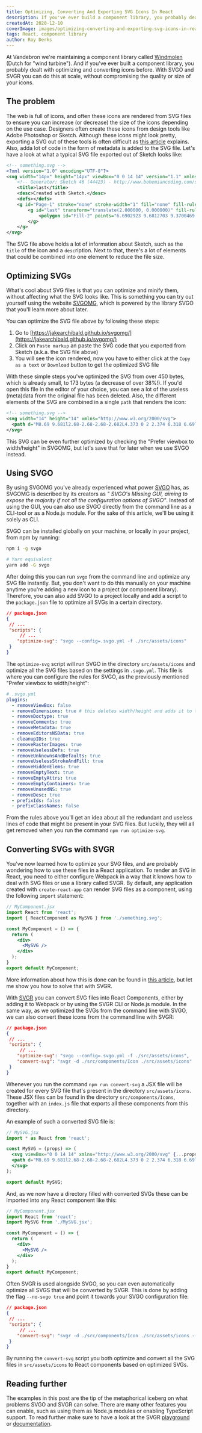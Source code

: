 ```yaml
---
title: Optimizing, Converting And Exporting SVG Icons In React
description: If you've ever build a component library, you probably dealt with optimizing and converting icons before. With SVGO and SVGR you can do this at scale.
createdAt: 2020-12-10
coverImage: images/optimizing-converting-and-exporting-svg-icons-in-react.jpg
tags: React, component library
author: Roy Derks
---
```


At Vandebron we're maintaining a component library called [Windmolen](https://windmolen.netlify.app/) (Dutch for "wind turbine"). And if you've ever built a component library, you probably dealt with optimizing and converting icons before. With SVGO and SVGR you can do this at scale, without compromising the quality or size of your icons.

## The problem

The web is full of icons, and often these icons are rendered from SVG files to ensure you can increase (or decrease) the size of the icons depending on the use case. Designers often create these icons from design tools like Adobe Photoshop or Sketch. Although these icons might look pretty, exporting a SVG out of these tools is often difficult as [this article](https://medium.com/sketch-app-sources/the-best-way-to-export-an-svg-from-sketch-dd8c66bb6ef2) explains. Also, adda lot of code in the form of metadata is added to the SVG file. Let's have a look at what a typical SVG file exported out of Sketch looks like:

```svg
<!-- something.svg -->
<?xml version="1.0" encoding="UTF-8"?>
<svg width="14px" height="14px" viewBox="0 0 14 14" version="1.1" xmlns="http://www.w3.org/2000/svg" xmlns:xlink="http://www.w3.org/1999/xlink">
    <!-- Generator: Sketch 46 (44423) - http://www.bohemiancoding.com/sketch -->
    <title>last</title>
    <desc>Created with Sketch.</desc>
    <defs></defs>
    <g id="Page-1" stroke="none" stroke-width="1" fill="none" fill-rule="evenodd">
        <g id="last" transform="translate(2.000000, 0.000000)" fill-rule="nonzero" fill="#666666">
            <polygon id="Fill-2" points="6.6902923 9.6812703 9.3700469 7.0005052 6.6902923 4.3187297 2.37257308 0 0 2.37358354 4.3177192 6.6902923 4.6279322 7.0005052 4.3177192 7.3107182 0 11.6274269 2.37257308 14"></polygon>
        </g>
    </g>
</svg>
```

The SVG file above holds a lot of information about Sketch, such as the `title` of the icon and a `desc`ription. Next to that, there's a lot of elements that could be combined into one element to reduce the file size.

## Optimizing SVGs

What's cool about SVG files is that you can optimize and minify them, without affecting what the SVG looks like. This is something you can try out yourself using the website [SVGOMG](https://jakearchibald.github.io/svgomg/), which is powered by the library SVGO that you'll learn more about later.


You can optimize the SVG file above by following these steps:

1. Go to [https://jakearchibald.github.io/svgomg/](https://jakearchibald.github.io/svgomg/)
2. Click on `Paste markup` an paste the SVG code that you exported from Sketch (a.k.a. the SVG file above)
3. You will see the icon rendered, now you have to either click at the `Copy as a text` or `Download` button to get the optimized SVG file

With these simple steps you've optimized the SVG from over 450 bytes, which is already small, to 173 bytes (a decrease of over 38%!). If you'd open this file in the editor of your choice, you can see a lot of the useless (meta)data from the original file has been deleted. Also, the different elements of the SVG are combined in a single `path` that renders the icon:

```svg
<!-- something.svg -->
<svg width="14" height="14" xmlns="http://www.w3.org/2000/svg">
  <path d="M8.69 9.681l2.68-2.68-2.68-2.682L4.373 0 2 2.374 6.318 6.69l.31.31-.31.31L2 11.628 4.373 14z" fill-rule="nonzero" fill="#666"/>
</svg>
```

This SVG can be even further optimized by checking the "Prefer viewbox to width/height" in SVGOMG, but let's save that for later when we use SVGO instead.

## Using SVGO

By using SVGOMG you've already experienced what power [SVGO](https://github.com/svg/svgo) has, as SVGOMG is described by its creators as *" SVGO's Missing GUI, aiming to expose the majority if not all the configuration options of SVGO"*. Instead of using the GUI, you can also use SVGO directly from the command line as a CLI-tool or as a Node.js module. For the sake of this article, we'll be using it solely as CLI.

SVGO can be installed globally on your machine, or locally in your project, from npm by running:

```bash
npm i -g svgo

# Yarn equivalent
yarn add -G svgo
```

After doing this you can run `svgo` from the command line and optimize any SVG file instantly. But, you don't want to do this manually on your machine anytime you're adding a new icon to a project (or component library). Therefore, you can also add SVGO to a project locally and add a script to the `package.json` file to optimize all SVGs in a certain directory.

```json
// package.json
{
 // ...
 "scripts": {
     // ...
    "optimize-svg": "svgo --config=.svgo.yml -f ./src/assets/icons"
 }
}
```

The `optimize-svg` script will run SVGO in the directory `src/assets/icons` and optimize all the SVG files based on the settings in `.svgo.yml`. This file is where you can configure the rules for SVGO, as the previously mentioned "Prefer viewbox to width/height":

```yaml
# .svgo.yml
plugins:
  - removeViewBox: false
  - removeDimensions: true # this deletes width/height and adds it to the viewBox
  - removeDoctype: true
  - removeComments: true
  - removeMetadata: true
  - removeEditorsNSData: true
  - cleanupIDs: true
  - removeRasterImages: true
  - removeUselessDefs: true
  - removeUnknownsAndDefaults: true
  - removeUselessStrokeAndFill: true
  - removeHiddenElems: true
  - removeEmptyText: true
  - removeEmptyAttrs: true
  - removeEmptyContainers: true
  - removeUnusedNS: true
  - removeDesc: true
  - prefixIds: false
  - prefixClassNames: false
```
   
From the rules above you'll get an idea about all the redundant and useless lines of code that might be present in your SVG files. But luckily, they will all get removed when you run the command `npm run optimize-svg`.

## Converting SVGs with SVGR

You've now learned how to optimize your SVG files, and are probably wondering how to use these files in a React application. To render an SVG in React, you need to either configure Webpack in a way that it knows how to deal with SVG files or use a library called SVGR. By default, any application created with `create-react-app` can render SVG files as a component, using the following `import` statement:

```jsx
// MyComponent.jsx
import React from 'react';
import { ReactComponent as MySVG } from './something.svg';

const MyComponent = () => {
  return (
    <div>
      <MySVG />
    </div>
  );
}
export default MyComponent;
```

More information about how this is done can be found in [this article](https://blog.logrocket.com/how-to-use-svgs-in-react/), but let me show you how to solve that with SVGR.

With [SVGR](https://react-svgr.com/) you can convert SVG files into React Components, either by adding it to Webpack or by using the SVGR CLI or Node.js module. In the same way, as we optimized the SVGs from the command line with SVGO, we can also convert these icons from the command line with SVGR:

```json
// package.json
{
 // ...
 "scripts": {
     // ...
    "optimize-svg": "svgo --config=.svgo.yml -f ./src/assets/icons",
    "convert-svg": "svgr -d ./src/components/Icon ./src/assets/icons"
 }
}
```

Whenever you run the command `npm run convert-svg` a JSX file will be created for every SVG file that's present in the directory `src/assets/icons`. These JSX files can be found in the directory `src/components/Icons`, together with an `index.js` file that exports all these components from this directory.

An example of such a converted SVG file is:


```jsx
// MySVG.jsx
import * as React from 'react';

const MySVG = (props) => (
  <svg viewBox="0 0 14 14" xmlns="http://www.w3.org/2000/svg" {...props}>
  <path d="M8.69 9.681l2.68-2.68-2.68-2.682L4.373 0 2 2.374 6.318 6.69l.31.31-.31.31L2 11.628 4.373 14z" fill-rule="nonzero" fill="#666"/>
  </svg>
);

export default MySVG;
```

And, as we now have a directory filled with converted SVGs these can be imported into any React component like this:

```jsx
// MyComponent.jsx
import React from 'react';
import MySVG from './MySVG.jsx';

const MyComponent = () => {
  return (
    <div>
      <MySVG />
    </div>
  );
}
export default MyComponent;
```

Often SVGR is used alongside SVGO, so you can even automatically optimize all SVGS that will be converted by SVGR. This is done by adding the flag `--no-svgo true` and point it towards your SVGO configuration file:

```json
// package.json
{
 // ...
 "scripts": {
     // ...
    "convert-svg": "svgr -d ./src/components/Icon ./src/assets/icons --no-svgo true --svgo-config .svgo.yml"
 }
}
```

By running the `convert-svg` script you both optimize and convert all the SVG files in `src/assets/icons` to React components based on optimized SVGs.

## Reading further

The examples in this post are the tip of the metaphorical iceberg on what problems SVGO and SVGR can solve. There are many other features you can enable, such as using them as Node.js modules or enabling TypeScript support. To read further make sure to have a look at the SVGR [playground](https://react-svgr.com/playground/) or [documentation](https://react-svgr.com/docs/getting-started/).

